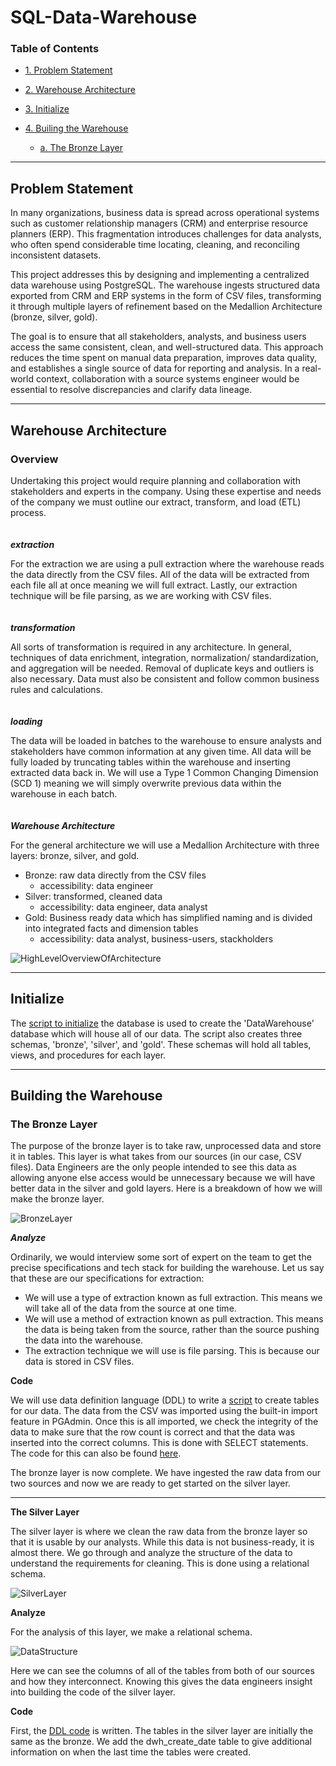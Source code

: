 # SQL-Data-Warehouse

### Table of Contents
- [1. Problem Statement](#Problem-Statement)

- [2. Warehouse Architecture](#Warehouse-Architecture)

- [3. Initialize](#Initialize)

- [4. Builing the Warehouse](#Building-the-Warehouse)

  - [a. The Bronze Layer](#The-Bronze-Layer)

---

## Problem Statement

In many organizations, business data is spread across operational systems such as customer relationship managers (CRM) and enterprise resource planners (ERP). This fragmentation introduces challenges for data analysts, who often spend considerable time locating, cleaning, and reconciling inconsistent datasets.

This project addresses this by designing and implementing a centralized data warehouse using PostgreSQL. The warehouse ingests structured data exported from CRM and ERP systems in the form of CSV files, transforming it through multiple layers of refinement based on the Medallion Architecture (bronze, silver, gold).

The goal is to ensure that all stakeholders, analysts, and business users access the same consistent, clean, and well-structured data. This approach reduces the time spent on manual data preparation, improves data quality, and establishes a single source of data for reporting and analysis. In a real-world context, collaboration with a source systems engineer would be essential to resolve discrepancies and clarify data lineage.

---

## Warehouse Architecture
### Overview

Undertaking this project would require planning and collaboration with stakeholders and experts in the company. Using these expertise and needs of the company we must outline our extract, transform, and load (ETL) process.
<br>
<br>
<br>
***extraction***

For the extraction we are using a pull extraction where the warehouse reads the data directly from the CSV files. All of the data will be extracted from each file all
at once meaning we will full extract. Lastly, our extraction technique will be file parsing, as we are working with CSV files. 
<br>
<br>
<br>
***transformation***

All sorts of transformation is required in any architecture. In general, techniques of data enrichment, integration, normalization/ standardization, and aggregation will be needed. Removal of duplicate keys and outliers is also necessary. Data must also be consistent and follow common business rules and calculations.
<br>
<br>
<br>
***loading***

The data will be loaded in batches to the warehouse to ensure analysts and stakeholders have common information at any given time. All data will be fully loaded by truncating tables within the warehouse and inserting extracted data back in. We will use a Type 1 Common Changing Dimension (SCD 1) meaning we will simply overwrite previous data within the warehouse in each batch.
<br>
<br>
<br>
***Warehouse Architecture***

For the general architecture we will use a Medallion Architecture with three layers: bronze, silver, and gold.
- Bronze: raw data directly from the CSV files
  - accessibility: data engineer
- Silver: transformed, cleaned data
  - accessibility: data engineer, data analyst
- Gold: Business ready data which has simplified naming and is divided into integrated facts and dimension tables
  - accessibility: data analyst, business-users, stackholders

![HighLevelOverviewOfArchitecture](https://github.com/user-attachments/assets/2ca377f8-3946-456b-80a0-f045577e43d6)

---

## Initialize

The [script to initialize](scripts/init_database.sql) the database is used to create the 'DataWarehouse' database which will house all of our data. The script also creates three schemas, 'bronze', 'silver', and 'gold'. These schemas will hold all tables, views, and procedures for each layer.

---

## Building the Warehouse

### The Bronze Layer

The purpose of the bronze layer is to take raw, unprocessed data and store it in tables. This layer is what takes from our sources (in our case, CSV files). Data Engineers are the only people intended to see this data as allowing anyone else access would be unnecessary because we will have better data in the silver and gold layers. Here is a breakdown of how we will make the bronze layer.

![BronzeLayer](https://github.com/user-attachments/assets/ce7337bd-9e25-4d28-b63d-7cd23704aa2a)

***Analyze***

Ordinarily, we would interview some sort of expert on the team to get the precise specifications and tech stack for building the warehouse. Let us say that these are our specifications for extraction:
- We will use a type of extraction known as full extraction. This means we will take all of the data from the source at one time.
- We will use a method of extraction known as pull extraction. This means the data is being taken from the source, rather than the source pushing the data into the warehouse.
- The extraction technique we will use is file parsing. This is because our data is stored in CSV files.

**Code**

We will use data definition language (DDL) to write a [script](scripts/bronze/bronze_ddl.sql) to create tables for our data. The data from the CSV was imported using the built-in import feature in PGAdmin.
Once this is all imported, we check the integrity of the data to make sure that the row count is correct and that the data was inserted into the correct columns.
This is done with SELECT statements. The code for this can also be found [here](scripts/bronze/bronze_ddl.sql).

The bronze layer is now complete. We have ingested the raw data from our two sources and now we are ready to get started on the silver layer.

---

**The Silver Layer**

The silver layer is where we clean the raw data from the bronze layer so that it is usable by our analysts. While this data is not business-ready, it is almost there. 
We go through and analyze the structure of the data to understand the requirements for cleaning. This is done using a relational schema.

![SilverLayer](https://github.com/user-attachments/assets/0fa607ee-7979-4e97-82e7-42698ba40fec)

**Analyze**

For the analysis of this layer, we make a relational schema.

![DataStructure](https://github.com/user-attachments/assets/be3396fd-cb88-4639-9967-ee764a9666b1)

Here we can see the columns of all of the tables from both of our sources and how they interconnect. Knowing this gives the data engineers insight into building the code of the silver layer.

**Code** 

First, the [DDL code](scripts/silver/silver_ddl.sql) is written. The tables in the silver layer are initially the same as the bronze. We add the dwh_create_date table to give additional information on when the last time the tables were created. 





